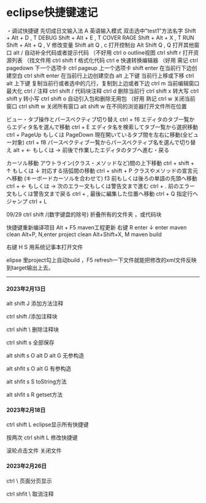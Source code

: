 # eclipse快捷键速记

・调试快捷键
先切成日文输入法 A 英语输入模式
双击选中"test1"方法名字
Shift + Alt + D , T    DEBUG
Shift + Alt + E , T    COVER RAGE
Shift + Alt + X , T    RUN
Shift + Alt + Q , V    修改变量
Shift alt  Q , c 打开控制台
Alt Shift Q , Q 打开其他窗口
alt / 自动补全代码或者提示代码 （不好用
ctrl o outline视图
ctrl shift r 打开资源列表 （找文件用
ctrl shift f 格式化代码
ctrl e 快速转换编辑器 （好用 需记
ctrl pagedown 下一个选项卡
ctrl pageup 上一个选项卡
shift enter 在当前行下边创建空白
ctrl shift enter 在当前行上边创建空白
alt 上下键 当前行上移或下移
ctrl alt 上下键 复制当前行或者选中的几行，复制到上边或者下边
ctrl m 当前编辑窗口最大化
ctrl / 注释
ctrl shift / 代码块注释
ctrl d 删除当前行
ctrl shift x 转大写
ctrl shift y 转小写
ctrl shift o 自动引入包和删除无用包 （好用 熟记
ctrl w 关闭当前窗口
ctrl shift w 关闭所有窗口
alt shift w 在不同的浏览器打开文件所在位置


ビュー・タブ操作とパースペクティブ切り替え
ctrl + f6 エディタのタブ一覧からエディタ名を選んで移動
ctrl + E エディタ名を検索してタブ一覧から選択移動
ctrl + PageUp もしくは PageDown 現在開いているタブ間を左右に移動(全ビュー対象)
ctrl + f8 パースペクティブ一覧からパースペクティブ名を選んで切り替え
alt + ← もしくは → 前後で作業したエディタのタブへ進む・戻る

カーソル移動
アウトライン(クラス・メソッドなど)間の上下移動	ctrl + shift + ↑ もしくは ↓
対応する括弧間の移動	ctrl + shift + P
クラスやメソッドの宣言元へ移動
(キーボードカーソルを合わせて) f3
前もしくは後ろの単語の先頭へ移動	ctrl + ← もしくは →
次のエラー文もしくは警告文まで進む	ctrl + .
前のエラー文もしくは警告文まで戻る	ctrl + ,
最後に編集した位置へ移動	ctrl + Q
指定行へジャンプ	ctrl + L


09/29
ctrl shift /(数字键盘的除号) 折叠所有的文件夹 ，或代码块

快捷键重新编译项目
Alt + F5  maven工程更新
右键 R enter ↓ enter   maven clean
Alt+P, N,enter   project clean
Alt+Shift+X, M  maven build

右键 H S 用系统记事本打开文件

elipse 里project勾上自动build ，F5 refresh一下文件就能把修改的xml文件反映到target输出上去。

----------------------

#### 2023年2月13日

alt shift J 添加方法注释 

ctrl shift /添加注释块

 ctrl shift \ 删除注释块 

ctrl shift s 全部保存 

alt shift s O alt D alt G 无参构造

 alt shfit s O alt G 有参构造 

alt shfit s S toString方法 

alt shfit s R getset方法

#### 2023年2月18日

ctrl shift L  eclipse显示所有快捷键

按两次 ctrl shift L 修改快捷键

滚轮点击文件 关闭文件 

#### 2023年2月26日

ctrl  \  页面分页显示

ctrl shfit \  取消注释